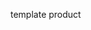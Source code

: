 template product

 <!-- <script>

        const product = [
            {id: 1, nama: "kopi hitam", gambar: "../image-product/kopi-hitam.webp"},
            {id: 2, nama: "kopi dingin", gambar: "../image-product/kopi-hitam.webp"},
            {id: 3, nama: "kopi hangat", gambar: "../image-product/kopi-hitam.webp"}
        ]

        const cardContainer = document.getElementById('cardContainer');

        product.forEach(items => {

            const card = document.createElement('div');
            card.classList.add('card');
            card.innerHTML = `
                
                <a href="deails.html?id=${items.id}">
                    <img src="${items.gambar}" alt="" width="300"<br>
                    <strong>${items.nama}</strong>
                </a>        
            `;

            cardContainer.appendChild(card)

        })

    </script> -->

<!--



1. menghitung jumlah produk yang dibeli
2. jika dikurangi maka inkut berkurang totalnya
3. total akan terus terupdate setelah jumlah barang dikurangi atau ditambahkan



 -->

<!-- // function detail(dataPoduk = hargaProduct) {
// // mengambil setiap element button

// const kecil = document.getElementById("kecil");
// const sedang = document.getElementById("sedang");
// const besar = document.getElementById("besar");

// // mengambil data setiap items harga

// const T = document.getElementById("total");

// // function ganti harga ketika ganti ukuran

// }

// detail(); -->
